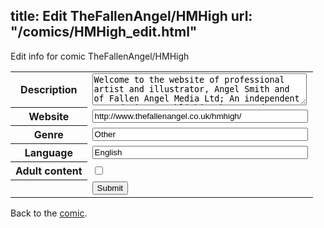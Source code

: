 title: Edit TheFallenAngel/HMHigh
url: "/comics/HMHigh_edit.html"
---
Edit info for comic TheFallenAngel/HMHigh

<form name="comic" action="http://gaepostmail.appspot.com/comic/" method="post">
<table class="comicinfo">
<tr>
<th>Description</th><td><textarea name="description" cols="40" rows="3">Welcome to the website of professional artist and illustrator, Angel Smith and of Fallen Angel Media Ltd; An independent art, design &amp; publishing house and event management company based in Bristol, England</textarea></td>
</tr>
<tr>
<th>Website</th><td><input type="text" name="url" value="http://www.thefallenangel.co.uk/hmhigh/" size="40"/></td>
</tr>
<tr>
<th>Genre</th><td><input type="text" name="genre" value="Other" size="40"/></td>
</tr>
<tr>
<th>Language</th><td><input type="text" name="language" value="English" size="40"/></td>
</tr>
<tr>
<th>Adult content</th><td><input type="checkbox" name="adult" value="adult" /></td>
</tr>
<tr>
<th></th><td>
<input type="hidden" name="comic" value="HMHigh" />
<input type="submit" name="submit" value="Submit" />
</td>
</tr>
</table>
</form>

Back to the [comic](HMHigh.html).
